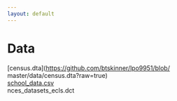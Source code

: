 ```yaml
---
layout: default
---
```


# Data  

[census.dta](https://github.com/btskinner/lpo9951/blob/ master/data/census.dta?raw=true)  
[school_data.csv](https://github.com/btskinner/lpo9951/blob/master/data/school_data.csv?raw=true)  
nces\_datasets\_ecls.dct